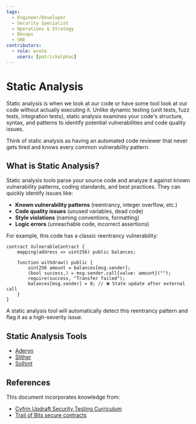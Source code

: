 ```yaml
---
tags:
  - Engineer/Developer
  - Security Specialist
  - Operations & Strategy
  - Devops
  - SRE
contributors:
  - role: wrote
    users: [patrickalphac]
---
```


# Static Analysis

Static analysis is when we look at our code or have some tool look at our code without actually executing it. Unlike dynamic testing (unit tests, fuzz tests, integration tests), static analysis examines your code's structure, syntax, and patterns to identify potential vulnerabilities and code quality issues.

Think of static analysis as having an automated code reviewer that never gets tired and knows every common vulnerability pattern.

## What is Static Analysis?

Static analysis tools parse your source code and analyze it against known vulnerability patterns, coding standards, and best practices. They can quickly identify issues like:

- **Known vulnerability patterns** (reentrancy, integer overflow, etc.)
- **Code quality issues** (unused variables, dead code)
- **Style violations** (naming conventions, formatting)
- **Logic errors** (unreachable code, incorrect assertions)

For example, this code has a classic reentrancy vulnerability:

```solidity
contract VulnerableContract {
    mapping(address => uint256) public balances;
    
    function withdraw() public {
        uint256 amount = balances[msg.sender];
        (bool success,) = msg.sender.call{value: amount}("");
        require(success, "Transfer failed");
        balances[msg.sender] = 0; // ❌ State update after external call
    }
}
```

A static analysis tool will automatically detect this reentrancy pattern and flag it as a high-severity issue.

## Static Analysis Tools

- [Aderyn](https://cyfrin.gitbook.io/cyfrin-docs/aderyn-cli/readme)
- [Slither](https://github.com/crytic/slither)
- [Solhint](https://github.com/protofire/solhint)

## References

This document incorporates knowledge from:
- [Cyfrin Updraft Security Testing Curriculum](https://updraft.cyfrin.io)
- [Trail of Bits secure contracts](https://secure-contracts.com/) 